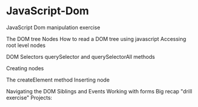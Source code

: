# JavaScript-Dom
JavaScript Dom manipulation exercise

The DOM tree
Nodes
How to read a DOM tree using javascript
Accessing root level nodes

DOM Selectors
querySelector and querySelectorAll methods

Creating nodes

The createElement method
Inserting node

 Navigating the DOM
Siblings and Events
 Working with forms
 Big recap "drill exercise"
Projects:
